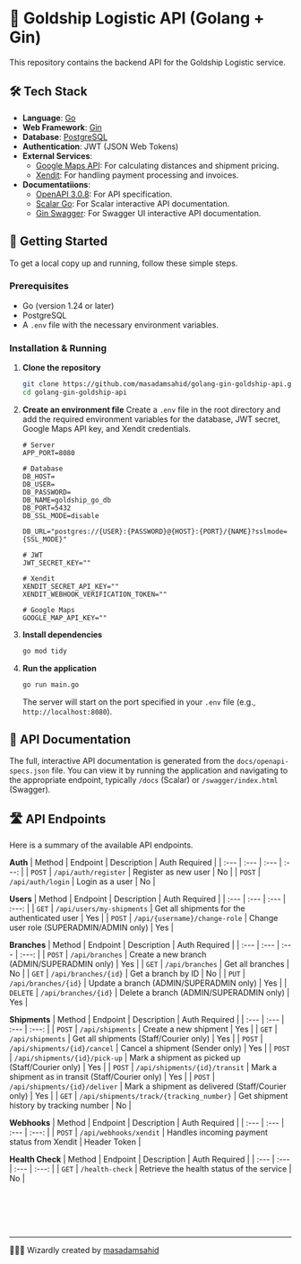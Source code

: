 # 🚚 Goldship Logistic API (Golang + Gin)

This repository contains the backend API for the Goldship Logistic service.


## 🛠️ Tech Stack

*   **Language**: [Go](https://go.dev/)
*   **Web Framework**: [Gin](https://gin-gonic.com/)
*   **Database**: [PostgreSQL](https://www.postgresql.org/)
*   **Authentication**: JWT (JSON Web Tokens)
*   **External Services**:
    *   [Google Maps API](https://developers.google.com/maps): For calculating distances and shipment pricing.
    *   [Xendit](https://www.xendit.co/): For handling payment processing and invoices.
*   **Documentatiions**:
    *   [OpenAPI 3.0.8](https://www.openapis.org/): For API specification.
    *   [Scalar Go](https://github.com/bdpiprava/scalar-go): For Scalar interactive API documentation.
    *   [Gin Swagger](https://github.com/swaggo/gin-swagger): For Swagger UI interactive API documentation.

## 🚀 Getting Started

To get a local copy up and running, follow these simple steps.

### Prerequisites

*   Go (version 1.24 or later)
*   PostgreSQL
*   A `.env` file with the necessary environment variables.

### Installation & Running

1.  **Clone the repository**
    ```sh
    git clone https://github.com/masadamsahid/golang-gin-goldship-api.git
    cd golang-gin-goldship-api
    ```

2.  **Create an environment file**
    Create a `.env` file in the root directory and add the required environment variables for the database, JWT secret, Google Maps API key, and Xendit credentials.
    ```env
    # Server
    APP_PORT=8080

    # Database
    DB_HOST=
    DB_USER=
    DB_PASSWORD=
    DB_NAME=goldship_go_db
    DB_PORT=5432
    DB_SSL_MODE=disable

    DB_URL="postgres://{USER}:{PASSWORD}@{HOST}:{PORT}/{NAME}?sslmode={SSL_MODE}"

    # JWT
    JWT_SECRET_KEY=""

    # Xendit
    XENDIT_SECRET_API_KEY=""
    XENDIT_WEBHOOK_VERIFICATION_TOKEN=""

    # Google Maps
    GOOGLE_MAP_API_KEY=""
    ```

3.  **Install dependencies**
    ```sh
    go mod tidy
    ```

4.  **Run the application**
    ```sh
    go run main.go
    ```
    The server will start on the port specified in your `.env` file (e.g., `http://localhost:8080`).

## 📖 API Documentation

The full, interactive API documentation is generated from the `docs/openapi-specs.json` file. You can view it by running the application and navigating to the appropriate endpoint, typically `/docs` (Scalar) or `/swagger/index.html` (Swagger).

## 🛣️ API Endpoints

Here is a summary of the available API endpoints.

**Auth**
| Method | Endpoint | Description | Auth Required |
| :--- | :--- | :--- | :---: |
| `POST` | `/api/auth/register` | Register as new user | No |
| `POST` | `/api/auth/login` | Login as a user | No |

**Users**
| Method | Endpoint | Description | Auth Required |
| :--- | :--- | :--- | :---: |
| `GET` | `/api/users/my-shipments` | Get all shipments for the authenticated user | Yes |
| `POST` | `/api/{username}/change-role` | Change user role (SUPERADMIN/ADMIN only) | Yes |

**Branches**
| Method | Endpoint | Description | Auth Required |
| :--- | :--- | :--- | :---: |
| `POST` | `/api/branches` | Create a new branch (ADMIN/SUPERADMIN only) | Yes |
| `GET` | `/api/branches` | Get all branches | No |
| `GET` | `/api/branches/{id}` | Get a branch by ID | No |
| `PUT` | `/api/branches/{id}` | Update a branch (ADMIN/SUPERADMIN only) | Yes |
| `DELETE` | `/api/branches/{id}` | Delete a branch (ADMIN/SUPERADMIN only) | Yes |

**Shipments**
| Method | Endpoint | Description | Auth Required |
| :--- | :--- | :--- | :---: |
| `POST` | `/api/shipments` | Create a new shipment | Yes |
| `GET` | `/api/shipments` | Get all shipments (Staff/Courier only) | Yes |
| `POST` | `/api/shipments/{id}/cancel` | Cancel a shipment (Sender only) | Yes |
| `POST` | `/api/shipments/{id}/pick-up` | Mark a shipment as picked up (Staff/Courier only) | Yes |
| `POST` | `/api/shipments/{id}/transit` | Mark a shipment as in transit (Staff/Courier only) | Yes |
| `POST` | `/api/shipments/{id}/deliver` | Mark a shipment as delivered (Staff/Courier only) | Yes |
| `GET` | `/api/shipments/track/{tracking_number}` | Get shipment history by tracking number | No |

**Webhooks**
| Method | Endpoint | Description | Auth Required |
| :--- | :--- | :--- | :---: |
| `POST` | `/api/webhooks/xendit` | Handles incoming payment status from Xendit | Header Token |

**Health Check**
| Method | Endpoint | Description | Auth Required |
| :--- | :--- | :--- | :---: |
| `GET` | `/health-check` | Retrieve the health status of the service | No |


<br>
<br>
<br>
<br>

---

🧙‍♂️✨ Wizardly created by [masadamsahid](https://github.com/masadamsahid)